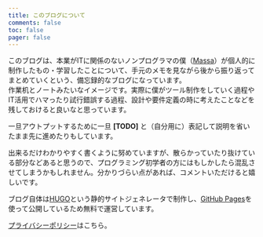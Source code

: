 ```yaml
---
title: このブログについて
comments: false
toc: false
pager: false
---
```


このブログは、本業がITに関係のないノンプログラマの僕（[Massa](https://massasquash.github.io/potatofolio/auther/)）が個人的に制作したもの・学習したことについて、手元のメモを見ながら後から振り返ってまとめていくという、備忘録的なブログになっています。  
作業机とノートみたいなイメージです。実際に僕がツール制作をしていく過程やIT活用でハマったり試行錯誤する過程、設計や要件定義の時に考えたことなどを残しておけると良いなと思っています。  

一旦アウトプットするために一旦 **[TODO]** と（自分用に）表記して説明を省いたまま先に進めたりもしています。

出来るだけわかりやすく書くように努めていますが、散らかっていたり抜けている部分などあると思うので、プログラミング初学者の方にはもしかしたら混乱させてしまうかもしれません。分かりづらい点があれば、コメントいただけると嬉しいです。

ブログ自体は[HUGO](https://gohugo.io/)という静的サイトジェネレータで制作し、[GitHub Pages](https://docs.github.com/ja/free-pro-team@latest/github/working-with-github-pages/about-github-pages)を使って公開しているため無料で運営しています。

[プライバシーポリシー](https://massasquash.github.io/potatofolio/privacy/)はこちら。